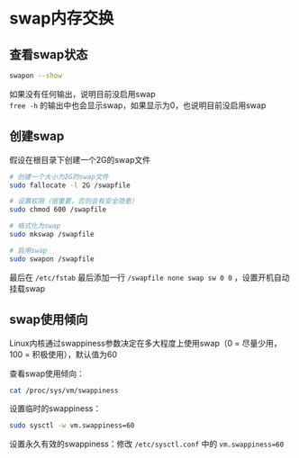 # swap内存交换

## 查看swap状态

```bash
swapon --show
```

如果没有任何输出，说明目前没启用swap  
`free -h` 的输出中也会显示swap，如果显示为0，也说明目前没启用swap

## 创建swap

假设在根目录下创建一个2G的swap文件

```bash
# 创建一个大小为2G的swap文件
sudo fallocate -l 2G /swapfile

# 设置权限（很重要，否则会有安全隐患）
sudo chmod 600 /swapfile

# 格式化为swap
sudo mkswap /swapfile

# 启用swap
sudo swapon /swapfile
```

最后在 `/etc/fstab` 最后添加一行 `/swapfile none swap sw 0 0` ，设置开机自动挂载swap

## swap使用倾向

Linux内核通过swappiness参数决定在多大程度上使用swap（0 = 尽量少用，100 = 积极使用），默认值为60

查看swap使用倾向：

```bash
cat /proc/sys/vm/swappiness
```

设置临时的swappiness：

```bash
sudo sysctl -w vm.swappiness=60
```

设置永久有效的swappiness：修改 `/etc/sysctl.conf` 中的 `vm.swappiness=60`
